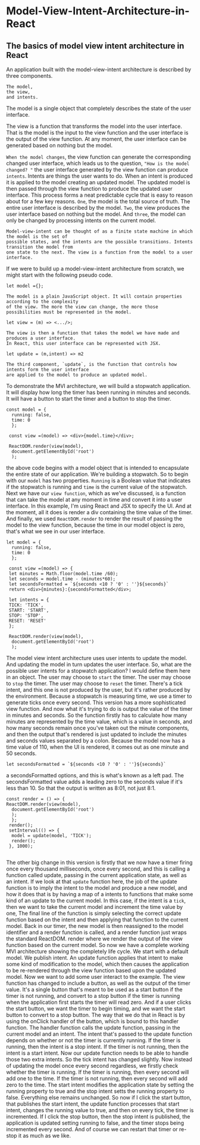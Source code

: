 # Model-View-Intent-Architecture-in-React
## The basics of model view intent architecture in React

An application built with the model-view-intent architecture is described by three components.

```
The model, 
the view, 
and intents. 
```

The model is a single object that completely describes the state of the user interface. 

The view is a function that transforms the model into the user interface. 
That is the model is the input to the view function and 
the user interface is the output of the view function. At any moment, the user interface can be generated based on nothing but the model. 

`When the model changes`, the view function can generate the corresponding changed user interface, 
which leads us to the question, `"How is the model changed? "` 
the user interface generated by the view function can produce `intents`. Intents are things the user wants to do.
When an intent is produced it is applied to the model creating an updated model. The updated model is then passed through the view function to produce the updated user interface. This process forms a neat predictable cycle that is easy to reason about for a few key reasons. 
`One`, the model is the total source of truth. The entire user interface is described by the model. 
`Two`, the view produces the user interface based on nothing but the model. And 
`three`, the model can only be changed by processing intents on the current model.
```
Model-view-intent can be thought of as a finite state machine in which the model is the set of
possible states, and the intents are the possible transitions. Intents transition the model from 
one state to the next. The view is a function from the model to a user interface.
```
If we were to build up a model-view-intent architecture from scratch, we might start with the following pseudo code.
```
let model ={};

The model is a plain JavaScript object. It will contain properties according to the complexity
of the view. The more the view can change, the more those possibilities must be represented in the model.
```

```
let view = (m) => <.../>;

The view is then a function that takes the model we have made and produces a user interface. 
In React, this user interface can be represented with JSX.
```

```
let update = (m,intent) => m2

The third component, `update`, is the function that controls how intents form the user interface
are applied to the model to produce an updated model.
```


To demonstrate the MVI architecture, we will build a stopwatch application. It will display how long the timer has been running in minutes and seconds. It will have a button to start the timer and a button to stop the timer. 

```
const model = {
  running: false,
  time: 0
  };
  
 const view =(model) => <div>{model.time}</div>;
 
 ReactDOM.render(view(model),
  document.getElementById('root')
  );
 ```
  
the above code begins with a model object that is intended to encapsulate the entire state of our application. We're building a stopwatch. So to begin with our `model` has two properties. `Running` is a Boolean value that indicates if the stopwatch is running and `time` is the current value of the stopwatch. Next we have our `view function`, which as we've discussed, is a function that can take the model at any moment in time and convert it into a user interface. In this example, I'm using React and JSX to specify the UI. And at the moment, all it does is render a div containing the time value of the timer. And finally, we used `ReactDOM.render` to render the result of passing the model to the view function, because the time in our model object is zero, that's what we see in our user interface. 

```
let model = {
  running: false,
  time: 0
  };
  
 const view =(model) => {
 let minutes = Math.floor(model.time /60);
 let seconds = model.time - (minutes*60);
 let secondsFormatted = `${seconds <10 ? '0' : ''}${seconds}`
 return <div>{minutes}:{secondsFormatted</div>;
 
 let intents = {
 TICK: 'TICK',
 START: 'START',
 STOP: 'STOP',
 RESET: 'RESET'
 };
 
 ReactDOM.render(view(model),
  document.getElementById('root')
  );
 ```

The model view intent architecture uses user intents to update the model. And updating the model in turn updates the user interface. So, what are the possible user intents for a stopwatch application? I would define them here in an object. The user may choose to `start` the timer. The user may choose to `stop` the timer. The user may choose to `reset` the timer. There's a tick intent, and this one is not produced by the user, but it's rather produced by the environment. Because a stopwatch is measuring time, we use a timer to generate ticks once every second. This version has a more sophisticated view function. And now what it's trying to do is output the value of the timer in minutes and seconds. So the function firstly has to calculate how many minutes are represented by the time value, which is a value in seconds, and how many seconds remain once you've taken out the minute components, and then the output that's rendered is just updated to include the minutes and seconds values separated by a colon. Because the model now has a time value of 110, when the UI is rendered, it comes out as one minute and 50 seconds. 

```
let secondsFormatted = `${seconds <10 ? '0' : ''}${seconds}`
```
a secondsFormatted options, and this is what's known as a left pad. The secondsFormatted value adds a leading zero to the seconds value if it's less than 10. So that the output is written as 8:01, not just 8:1. 

```
const render = () => {
ReactDOM.render(view(model),
  document.getElementById('root')
  );
  };
 render();
 setInterval(() => {
  model = update(model, 'TICK');
  render();
 }, 1000);
 
 ```
The other big change in this version is firstly that we now have a timer firing once every thousand milliseconds, once every second, and this is calling a function called update, passing in the current application state, as well as an intent. If we look at that `update` function here, the job of the update function is to imply the intent to the model and produce a new model, and how it does that is by having a map of a intents to functions that make some kind of an update to the current model. In this case, if the intent is a `tick`, then we want to take the current model and increment the time value by one, The final line of the function is simply selecting the correct update function based on the intent and then applying that function to the current model. Back in our timer, the new model is then reassigned to the model identifier and a render function is called, and a render function just wraps the standard ReactDOM. render where we render the output of the view function based on the current model. So now we have a complete working MVI architecture showing the completely life cycle. We start with a default model. We publish intent. An update function applies that intent to make some kind of modification to the model, which then causes the application to be re-rendered through the view function based upon the updated model. Now we want to add some user interact to the example. The view function has changed to include a button, as well as the output of the timer value. It's a single button that's meant to be used as a start button if the timer is not running, and convert to a stop button if the timer is running when the application first starts the timer will read zero. And if a user clicks the start button, we want the timer to begin timing, and we want the start button to convert to a stop button. The way that we do that in React is by using the onClick handler of the button, which is bound to this handler function. The handler function calls the update function, passing in the current model and an intent. The intent that's passed to the update function depends on whether or not the timer is currently running. If the timer is running, then the intent is a stop intent. If the timer is not running, then the intent is a start intent. Now our update function needs to be able to handle those two extra intents. So the tick intent has changed slightly. Now instead of updating the model once every second regardless, we firstly check whether the timer is running. If the timer is running, then every second will add one to the time. If the timer is not running, then every second will add zero to the time. The start intent modifies the application state by setting the running property to true and the stop intent setts the running property to false. Everything else remains unchanged. So now if I click the start button, that publishes the start intent, the update function processes that start intent, changes the running value to true, and then on every tick, the timer is incremented. If I click the stop button, then the stop intent is published, the application is updated setting running to false, and the timer stops being incremented every second. And of course we can restart that timer or re-stop it as much as we like.
